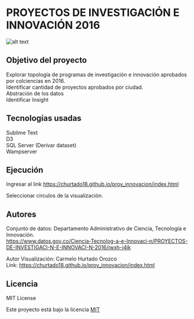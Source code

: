 # PROYECTOS DE INVESTIGACIÓN E INNOVACIÓN 2016

![alt text](https://pbs.twimg.com/media/DqvmfHsX4AAn3UH?format=jpg)

## Objetivo del proyecto 

Explorar topología de programas de investigación e innovación aprobados por colciencias en 2016.   
Identificar cantidad de proyectos aprobados por ciudad.   
Abstración de los datos   
Identificar Insight  


## Tecnologías usadas
Sublime Text    
D3   
SQL Server (Derivar dataset)   
Wampserver   

## Ejecución

Ingresar al link https://churtado18.github.io/proy_innovacion/index.html

Seleccionar circulos de la visualización.

## Autores 

Conjunto de datos:
Departamento Administrativo de Ciencia, Tecnología e Innovación.      
https://www.datos.gov.co/Ciencia-Tecnolog-a-e-Innovaci-n/PROYECTOS-DE-INVESTIGACI-N-E-INNOVACI-N-2016/iwxh-i4ik

Autor Visualización: Carmelo Hurtado Orozco        
Link: https://churtado18.github.io/proy_innovacion/index.html


## Licencia

MIT License

Este proyecto está bajo la licencia [MIT](https://github.com/churtado18/proy_innovacion/blob/master/LICENSE) 


